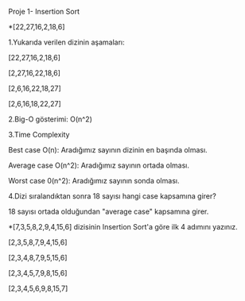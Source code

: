 Proje 1- Insertion Sort

*[22,27,16,2,18,6]


1.Yukarıda verilen dizinin aşamaları:

[22,27,16,2,18,6]

[2,27,16,22,18,6]

[2,6,16,22,18,27] 

[2,6,16,18,22,27]

2.Big-O gösterimi:
O(n^2)

3.Time Complexity

Best case O(n): Aradığımız sayının dizinin en başında olması.

Average case O(n^2): Aradığımız sayının ortada olması.

Worst case 0(n^2): Aradığımız sayının sonda olması.

4.Dizi sıralandıktan sonra 18 sayısı hangi case kapsamına girer?

18 sayısı ortada olduğundan "average case" kapsamına girer.

*[7,3,5,8,2,9,4,15,6] dizisinin Insertion Sort'a göre ilk 4 adımını yazınız.

[2,3,5,8,7,9,4,15,6]

[2,3,4,8,7,9,5,15,6]

[2,3,4,5,7,9,8,15,6]

[2,3,4,5,6,9,8,15,7]